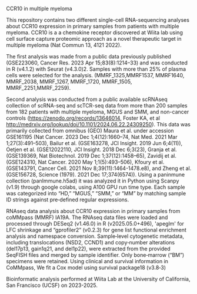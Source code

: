 CCR10 in multiple myeloma

This repository contains two different single-cell RNA-sequencing analyses about CCR10 expression in primary samples from patients with multiple myeloma. CCR10 is a a chemokine receptor discovered at Wiita lab using cell surface capture proteomic approach as a novel therapeutic target in multiple myeloma (Nat Commun 13, 4121 2022). 

The first analysis was made from a public data previously published (GSE223060, Cancer Res. 2023 Apr 15;83(8):1214–33) and was conducted in R (v4.1.2) with Seurat (v4.3.0)2. Samples with more than 25% of plasma cells were selected for the analysis. (MMRF_1325,MMRF1537,   MMRF1640,   MMRF_2038,   MMRF_1267,   MMRF_1720,   MMRF_1505,   MMRF_2251,MMRF_2259).

Second analysis was conducted from a public available scRNAseq collection of scRNA-seq and scTCR-seq data from more than 200 samples from 182 patients with multiple myeloma, MGUS and SMM, and non-cancer controls (https://zenodo.org/records/13646014, Foster KA, et al http://medrxiv.org/lookup/doi/10.1101/2024.06.22.24309250). This data was primarily collected from  omnibus (GEO) Maura et al. under accession GSE161195 (Nat Cancer. 2023 Dec 1;4(12):1660–74, Nat Med. 2021 Mar 1;27(3):491–503), Bailur et al. (GSE163278, JCI Insight. 2019 Jun 6;4(11)), Oetjen et al. (GSE12022110, JCI Insight. 2018 Dec 6;3(23), Granja et al. (GSE139369, Nat Biotechnol. 2019 Dec 1;37(12):1458–65), Zavidij et al. (GSE124310, Nat Cancer. 2020 May 1;1(5):493–506), Kfoury   et   al.   (GSE143791, Cancer Cell. 2021 Nov 8;39(11):1464-1478.e8),   and   Zheng   et   al.   (GSE156728, Science (1979). 2021 Dec 17;374(6574)).   Using   a   paninmune   collection (panImmune.h5ad) it was analyzed it in Python using Scanpy (v1.9) through google colabs, using A100 GPU run time type. Each sample was categorized into “HD,” “MGUS,” “SMM,” or “MM” by matching sample
ID strings against pre‐defined regular expressions.

RNAseq data analysis about CCR10 expression in primary samples from coMMpass (MMRF) IA19A. The RNAseq data files were loaded and processed through DESeq2 (v1.46.0) in R (v2025.05.0+496), 'apeglm' for LFC shrinkage and “gprofiler2” (v0.2.3) for gene list functional enrichment analysis and namespace conversion. Sample‐level cytogenetic metadata, including translocations (NSD2, CCND1) and copy‐number alterations (del17p13, gain1q21, and del1p22), were extracted from the provided SeqFISH files and merged by sample identifier. Only bone‐marrow (“BM”) specimens were retained. Using clinical and survival information in CoMMpass, We fit a Cox model using survival package18 (v3.8‐3) 

Bioinformatic analysis performed at Wiita Lab at the University of California, San Francisco (UCSF) on 2023-2025.
